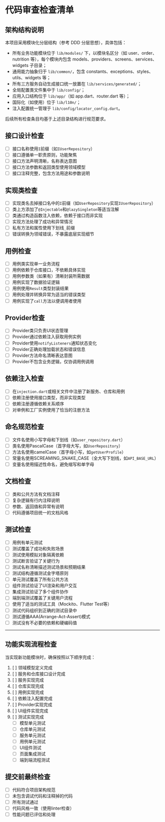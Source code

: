 # 代码审查检查清单

## 架构结构说明

本项目采用模块化分层结构（参考 DDD 分层思想），具体包括：

- 所有业务功能模块位于 `lib/modules/` 下，以模块名区分（如 user、order、nutrition 等），每个模块内包含 models、providers、screens、services、widgets 子目录；
- 通用能力抽象归于 `lib/common/`，包含 constants、exceptions、styles、utils、widgets 等；
- 所有三方服务自动生成接口统一放置在 `lib/services/generated/`；
- 全局配置类文件集中于 `lib/config/`；
- 应用入口结构位于 `lib/app/`（如 app.dart、router.dart 等）；
- 国际化（如使用）位于 `lib/l10n/`；
- 注入配置统一管理于 `lib/config/locator_config.dart`。

后续所有检查条目均基于上述目录结构进行规范要求。

## 接口设计检查

- [ ] 接口名称使用`I`前缀（如`IUserRepository`）
- [ ] 接口遵循单一职责原则，功能聚焦
- [ ] 接口方法声明清晰，名称表达意图
- [ ] 接口方法参数和返回类型使用领域模型
- [ ] 接口注释完整，包含方法用途和参数说明

## 实现类检查

- [ ] 实现类名去掉接口名中的`I`前缀（如`UserRepository`实现`IUserRepository`）
- [ ] 类上方添加了`@Injectable`和`@lazySingleton`等适当注解
- [ ] 类通过构造函数注入依赖，依赖于接口而非实现
- [ ] 实现方法处理了成功和异常情况
- [ ] 私有方法和属性使用下划线`_`前缀
- [ ] 错误转换为领域错误，不暴露底层实现细节

## 用例检查

- [ ] 用例类实现单一业务流程
- [ ] 用例依赖于仓库接口，不依赖具体实现
- [ ] 用例参数类（如果有）清晰封装所需数据
- [ ] 用例实现了数据验证逻辑
- [ ] 用例使用`Result`类型封装结果
- [ ] 用例处理并转换异常为适当的错误类型
- [ ] 用例实现了`call`方法以便调用者使用

## Provider检查

- [ ] Provider类只负责UI状态管理
- [ ] Provider通过依赖注入获取用例实例
- [ ] Provider使用`notifyListeners`通知状态变化
- [ ] Provider正确处理加载状态和错误信息
- [ ] Provider方法命名清晰表达意图
- [ ] Provider不包含业务逻辑，仅协调用例调用

## 依赖注入检查

- [ ] 在`injection.dart`或相关文件中注册了新服务、仓库和用例
- [ ] 依赖注册使用接口类型，而非实现类型
- [ ] 依赖注册遵循依赖关系顺序
- [ ] 对单例和工厂实例使用了恰当的注册方法

## 命名规范检查

- [ ] 文件名使用小写字母和下划线（如`user_repository.dart`）
- [ ] 类名使用PascalCase（首字母大写，如`UserRepository`）
- [ ] 方法名使用camelCase（首字母小写，如`getUserProfile`）
- [ ] 常量名使用SCREAMING_SNAKE_CASE（全大写下划线，如`API_BASE_URL`）
- [ ] 变量名使用描述性命名，避免缩写和单字母

## 文档检查

- [ ] 类和公共方法有文档注释
- [ ] 复杂逻辑有行内注释说明
- [ ] 参数、返回值和异常有说明
- [ ] 代码遵循项目统一的文档风格

## 测试检查

- [ ] 用例有单元测试
- [ ] 测试覆盖了成功和失败场景
- [ ] 测试使用模拟对象隔离依赖
- [ ] 测试断言验证了关键行为
- [ ] 测试名称清晰描述测试场景和预期结果
- [ ] 测试结构遵循测试金字塔原则
- [ ] 单元测试覆盖了所有公共方法
- [ ] 组件测试验证了UI渲染和用户交互
- [ ] 集成测试验证了多个组件协作
- [ ] 端到端测试覆盖了关键用户流程
- [ ] 使用了适当的测试工具（Mockito、Flutter Test等）
- [ ] 测试代码组织到正确的测试目录中
- [ ] 测试遵循AAA(Arrange-Act-Assert)模式
- [ ] 测试没有不必要的依赖和硬编码值

---

## 功能实现流程检查

当实现新功能模块时，确保按照以下顺序完成：

1. [ ] 领域模型定义完成
2. [ ] 服务和仓库接口设计完成
3. [ ] 服务实现完成
4. [ ] 仓库实现完成
5. [ ] 用例实现完成
6. [ ] 依赖注入配置完成
7. [ ] Provider实现完成
8. [ ] UI组件实现完成
9. [ ] 测试实现完成
   - [ ] 模型单元测试
   - [ ] 仓库单元测试
   - [ ] 服务单元测试
   - [ ] 用例单元测试
   - [ ] UI组件测试
   - [ ] 页面集成测试
   - [ ] 端到端流程测试

## 提交前最终检查

- [ ] 代码符合项目架构规范
- [ ] 未包含调试代码和注释掉的代码
- [ ] 所有测试通过
- [ ] 代码风格一致（使用linter检查）
- [ ] 性能问题已评估和处理 